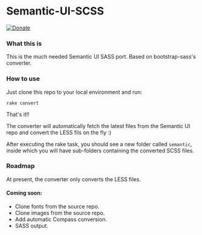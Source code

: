 # Semantic-UI-SCSS

[![Donate](http://i.imgur.com/sMi7BNV.png)](https://www.paypal.com/cgi-bin/webscr?cmd=_s-xclick&hosted_button_id=NMYPWP6VCWGKN)



### What this is

This is the much needed Semantic UI SASS port. Based on bootstrap-sass's converter.

### How to use

Just clone this repo to your local environment and run:

`rake convert`

That's it!!

The converter will automatically fetch the latest files from the Semantic UI repo and convert the LESS fils on the fly :)

After executing the rake task, you should see a new folder called `semantic`, inside which you will have sub-folders containing the converted SCSS files.

### Roadmap

At present, the converter only converts the LESS files.

#### Coming soon:

* Clone fonts from the source repo.
* Clone images from the source repo.
* Add automatic Compass conversion.
* SASS output.
